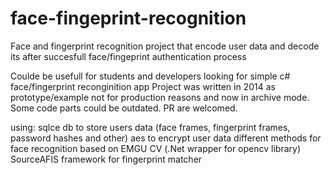 # face-fingeprint-recognition
Face and fingerprint recognition project that encode user data and decode its after succesfull face/fingeprint authentication process

   Coulde be usefull for students and developers looking for simple c# face/fingerprint reconginition app
Project was written in 2014 as prototype/example not for production reasons and now in archive mode. Some code parts could be outdated.
PR are welcomed.

using:
sqlce db to store users data (face frames, fingerprint frames, password hashes and other)
aes to encrypt user data
different methods for face recognition based on EMGU CV (.Net wrapper for opencv library)
SourceAFIS framework for fingerprint matcher
